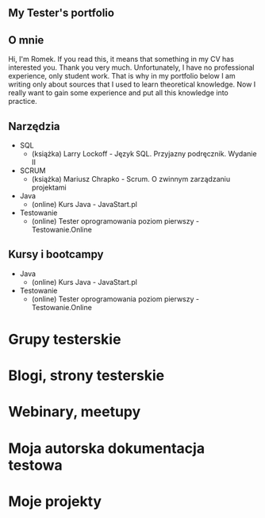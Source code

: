 ## My Tester's portfolio

## O mnie

Hi, I'm Romek. If you read this, it means that something in my CV has interested you. Thank you very much. Unfortunately, I have no professional experience, only student work. That is why in my portfolio below I am writing only about sources that I used to learn theoretical knowledge. Now I really want to gain some experience and put all this knowledge into practice.


## Narzędzia
* SQL
  * (książka) Larry Lockoff - Język SQL. Przyjazny podręcznik. Wydanie II
* SCRUM
  * (książka) Mariusz Chrapko - Scrum. O zwinnym zarządzaniu projektami
* Java
  * (online) Kurs Java - JavaStart.pl
* Testowanie
  * (online) Tester oprogramowania poziom pierwszy - Testowanie.Online 


## Kursy i bootcampy
* Java
  * (online) Kurs Java - JavaStart.pl
* Testowanie
  * (online) Tester oprogramowania poziom pierwszy - Testowanie.Online 

# Grupy testerskie

# Blogi, strony testerskie

# Webinary, meetupy

# Moja autorska dokumentacja testowa

# Moje projekty
